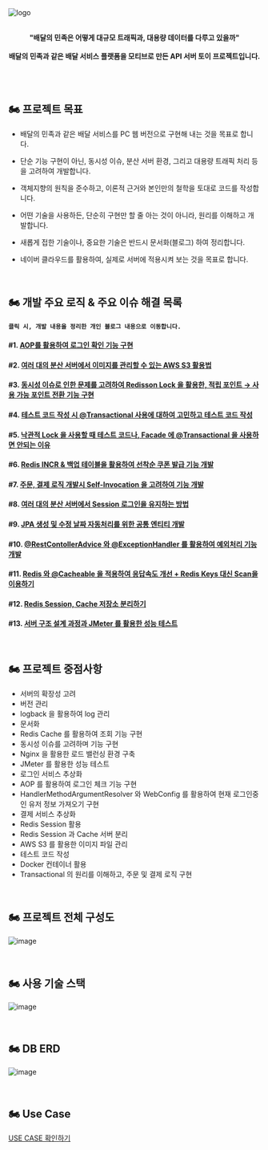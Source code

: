 
<br>
<br>

![logo](https://github.com/JeonDaehong/daehong-food-delivery/assets/90895144/dfcdfbd0-52c6-48f5-aa21-5a491284ec4f)

<br>

<div align="center">
  <strong>"배달의 민족은 어떻게 대규모 트래픽과, 대용량 데이터를 다루고 있을까"</strong>
  <br><br>
  <strong>배달의 민족과 같은 배달 서비스 플랫폼을 모티브로 만든 API 서버 토이 프로젝트입니다.</strong>
</div>

<br>
<br>
<br>

## 🏍️ 프로젝트 목표

- 배달의 민족과 같은 배달 서비스를 PC 웹 버전으로 구현해 내는 것을 목표로 합니다.
  
- 단순 기능 구현이 아닌, 동시성 이슈, 분산 서버 환경, 그리고 대용량 트래픽 처리 등을 고려하여 개발합니다.
  
- 객체지향의 원칙을 준수하고, 이론적 근거와 본인만의 철학을 토대로 코드를 작성합니다.
  
- 어떤 기술을 사용하든, 단순히 구현만 할 줄 아는 것이 아니라, 원리를 이해하고 개발합니다.
  
- 새롭게 접한 기술이나, 중요한 기술은 반드시 문서화(블로그) 하여 정리합니다.
  
- 네이버 클라우드를 활용하여, 실제로 서버에 적용시켜 보는 것을 목표로 합니다.

<br>

## 🏍️ 개발 주요 로직 & 주요 이슈 해결 목록

**`클릭 시, 개발 내용을 정리한 개인 블로그 내용으로 이동합니다.`**

#### #1. [AOP를 활용하여 로그인 확인 기능 구현](https://development-my-link.tistory.com/entry/%EA%B0%9C%EB%B0%9C-%ED%9A%8C%EA%B3%A0%EB%A1%9D-%EA%B3%B5%ED%86%B5-%EC%9D%B8%ED%94%84%EB%9D%BC-%EB%A1%9C%EC%A7%81%EC%9D%B8-%EB%A1%9C%EA%B7%B8%EC%9D%B8-%ED%99%95%EC%9D%B8-%EA%B8%B0%EB%8A%A5%EC%9D%84-AOP%EB%A1%9C-%EB%B6%84%EB%A6%AC%ED%95%98%EA%B8%B0)

#### #2. [여러 대의 분산 서버에서 이미지를 관리할 수 있는 AWS S3 활용법](https://development-my-link.tistory.com/entry/%EA%B0%9C%EB%B0%9C-%ED%9A%8C%EA%B3%A0%EB%A1%9D-%EC%97%AC%EB%9F%AC-%EB%8C%80%EC%9D%98-%EC%84%9C%EB%B2%84%EB%A5%BC-%EC%9C%84%ED%95%9C-AWS-S3-%ED%99%9C%EC%9A%A9-%EC%9D%B4%EB%AF%B8%EC%A7%80-%EA%B4%80%EB%A6%AC)

#### #3. [동시성 이슈로 인한 문제를 고려하여 Redisson Lock 을 활용한, 적립 포인트 → 사용 가능 포인트 전환 기능 구현](https://development-my-link.tistory.com/entry/%EA%B0%9C%EB%B0%9C-%ED%9A%8C%EA%B3%A0%EB%A1%9D-Redisson-Lock-%EC%9D%84-%ED%99%9C%EC%9A%A9%ED%95%9C-%EC%A0%81%EB%A6%BD-%ED%8F%AC%EC%9D%B8%ED%8A%B8-%E2%86%92-%EC%82%AC%EC%9A%A9-%EA%B0%80%EB%8A%A5-%ED%8F%AC%EC%9D%B8%ED%8A%B8-%EC%A0%84%ED%99%98-%EA%B8%B0%EB%8A%A5-%EA%B5%AC%ED%98%84)

#### #4. [테스트 코드 작성 시 @Transactional 사용에 대하여 고민하고 테스트 코드 작성](https://development-my-link.tistory.com/entry/%EA%B0%9C%EB%B0%9C-%ED%9A%8C%EA%B3%A0%EB%A1%9D-%ED%85%8C%EC%8A%A4%ED%8A%B8-%EC%BD%94%EB%93%9C-%EC%9E%91%EC%84%B1-%EC%8B%9C-Transactional-%EC%96%B4%EB%85%B8%ED%85%8C%EC%9D%B4%EC%85%98%EC%9D%84-%EC%82%AC%EC%9A%A9%ED%95%98%EB%8A%94-%EA%B2%83%EC%97%90-%EB%8C%80%ED%95%9C-%EC%A7%A7%EC%9D%80-%EC%83%9D%EA%B0%81)

#### #5. [낙관적 Lock 을 사용할 때 테스트 코드나, Facade 에 @Transactional 을 사용하면 안되는 이유](https://development-my-link.tistory.com/entry/%EA%B0%9C%EB%B0%9C-%ED%9A%8C%EA%B3%A0%EB%A1%9D-%EB%82%99%EA%B4%80%EC%A0%81-Lock-%EC%97%90%EC%84%9C-Transacional-%EC%9D%84-%EC%82%AC%EC%9A%A9%ED%95%98%EB%A9%B4-%EC%95%88%EB%90%98%EB%8A%94-%EC%9D%B4%EC%9C%A0-Lock-%EC%9D%84-%ED%86%B5%ED%95%9C-%EB%9D%BC%EC%9D%B4%EB%8D%94-%EB%B0%B0%EC%B0%A8-%EC%84%9C%EB%B9%84%EC%8A%A4-%EA%B0%9C%EB%B0%9C)

#### #6. [Redis INCR & 백업 테이블을 활용하여 선착순 쿠폰 발급 기능 개발](https://development-my-link.tistory.com/entry/%EA%B0%9C%EB%B0%9C-%ED%9A%8C%EA%B3%A0%EB%A1%9D-Redis-INCR-%EB%A5%BC-%ED%99%9C%EC%9A%A9%ED%95%98%EC%97%AC-%EC%84%A0%EC%B0%A9%EC%88%9C-%EC%BF%A0%ED%8F%B0-%EB%B0%9C%EA%B8%89-%EA%B8%B0%EB%8A%A5-%EB%A7%8C%EB%93%A4%EA%B8%B0)

#### #7. [주문, 결제 로직 개발시 Self-Invocation 을 고려하여 기능 개발](https://development-my-link.tistory.com/entry/%EA%B0%9C%EB%B0%9C-%ED%9A%8C%EA%B3%A0%EB%A1%9D-Self-Invocation-%EC%97%90-%EB%8C%80%ED%95%9C-%EA%B0%84%EB%8B%A8%ED%95%9C-%EC%9D%B4%EC%95%BC%EA%B8%B0)

#### #8. [여러 대의 분산 서버에서 Session 로그인을 유지하는 방법](https://development-my-link.tistory.com/entry/%EA%B0%9C%EB%B0%9C-%ED%9A%8C%EA%B3%A0%EB%A1%9D-Redis-Session%EC%9C%BC%EB%A1%9C-%EB%B6%84%EC%82%B0-%ED%99%98%EA%B2%BD%EC%97%90%EC%84%9C-%EC%84%B8%EC%85%98-%EA%B4%80%EB%A6%AC%ED%95%98%EA%B8%B0)

#### #9. [JPA 생성 및 수정 날짜 자동처리를 위한 공통 엔티티 개발](https://development-my-link.tistory.com/entry/%EA%B0%9C%EB%B0%9C-%ED%9A%8C%EA%B3%A0%EB%A1%9D-JPA%EB%A5%BC-%ED%99%9C%EC%9A%A9%ED%95%9C-%EC%83%9D%EC%84%B1-%EB%B0%8F-%EC%88%98%EC%A0%95-%EB%82%A0%EC%A7%9C-%EC%9E%90%EB%8F%99-%EC%B2%98%EB%A6%AC%EB%A5%BC-%EC%9C%84%ED%95%9C-%EA%B3%B5%ED%86%B5-Entity-%EA%B0%9C%EB%B0%9C)

#### #10. [@RestContollerAdvice 와 @ExceptionHandler 를 활용하여 예외처리 기능 개발](https://development-my-link.tistory.com/entry/%EA%B0%9C%EB%B0%9C-%ED%9A%8C%EA%B3%A0%EB%A1%9D-RestAdviceController-%EB%A1%9C-Exception-%EC%B2%98%EB%A6%AC%ED%95%98%EA%B8%B0)

#### #11. [Redis 와 @Cacheable 을 적용하여 응답속도 개선 + Redis Keys 대신 Scan을 이용하기](https://development-my-link.tistory.com/entry/%EA%B0%9C%EB%B0%9C-%ED%9A%8C%EA%B3%A0%EB%A1%9D-Redis-%EC%99%80-Cacheable-%EC%9D%84-%EC%A0%81%EC%9A%A9%ED%95%98%EC%97%AC-%EC%9D%91%EB%8B%B5%EC%86%8D%EB%8F%84-%EA%B0%9C%EC%84%A0%ED%95%98%EA%B8%B0)

#### #12. [Redis Session, Cache 저장소 분리하기](https://development-my-link.tistory.com/entry/%EA%B0%9C%EB%B0%9C-%ED%9A%8C%EA%B3%A0%EB%A1%9D-Redis-Session-Cache-%EC%A0%80%EC%9E%A5%EC%86%8C-%EB%B6%84%EB%A6%AC%ED%95%98%EA%B8%B0)

#### #13. [서버 구조 설계 과정과 JMeter 를 활용한 성능 테스트](https://development-my-link.tistory.com/entry/%EA%B0%9C%EB%B0%9C-%ED%9A%8C%EA%B3%A0%EB%A1%9D-%EC%84%9C%EB%B2%84-%EA%B5%AC%EC%A1%B0-%EC%84%A4%EA%B3%84-%EA%B3%BC%EC%A0%95%EA%B3%BC-JMeter-%EB%A5%BC-%ED%99%9C%EC%9A%A9%ED%95%9C-%EC%84%B1%EB%8A%A5-%ED%85%8C%EC%8A%A4%ED%8A%B8)



<br>

## 🏍️ 프로젝트 중점사항

- 서버의 확장성 고려
- 버전 관리
- logback 을 활용하여 log 관리
- 문서화
- Redis Cache 를 활용하여 조회 기능 구현
- 동시성 이슈를 고려하며 기능 구현
- Nginx 을 활용한 로드 밸런싱 환경 구축
- JMeter 를 활용한 성능 테스트
- 로그인 서비스 추상화
- AOP 를 활용하여 로그인 체크 기능 구현
- HandlerMethodArgumentResolver 와 WebConfig 를 활용하여 현재 로그인중인 유저 정보 가져오기 구현
- 결제 서비스 추상화
- Redis Session 활용
- Redis Session 과 Cache 서버 분리
- AWS S3 를 활용한 이미지 파일 관리
- 테스트 코드 작성
- Docker 컨테이너 활용
- Transactional 의 원리를 이해하고, 주문 및 결제 로직 구현

<br>

## 🏍️ 프로젝트 전체 구성도
![image](https://github.com/JeonDaehong/daehong-food-delivery/assets/90895144/6a1acdc0-a183-4d9a-8f4f-6052609b7525)

<br>

## 🏍️ 사용 기술 스택
![image](https://github.com/JeonDaehong/daehong-food-delivery/assets/90895144/8f93b3f7-c059-40c8-81df-0a2757b45585)

<br>

## 🏍️ DB ERD
![image](https://github.com/JeonDaehong/daehong-food-delivery/assets/90895144/97f69c4a-bdad-4775-8fed-7c9319ed51f5)

<br>

## 🏍️ Use Case
[USE CASE 확인하기](https://github.com/JeonDaehong/daehong-food-delivery/wiki/USE-CASE)
<br>
<br>
<br>
